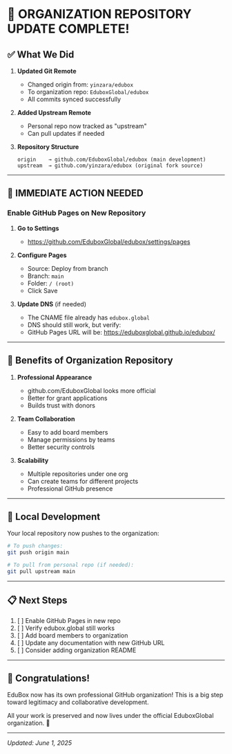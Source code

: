 # 🎯 ORGANIZATION REPOSITORY UPDATE COMPLETE!

## ✅ What We Did

1. **Updated Git Remote**
   - Changed origin from: `yinzara/edubox`
   - To organization repo: `EduboxGlobal/edubox`
   - All commits synced successfully

2. **Added Upstream Remote**
   - Personal repo now tracked as "upstream"
   - Can pull updates if needed

3. **Repository Structure**
   ```
   origin    → github.com/EduboxGlobal/edubox (main development)
   upstream  → github.com/yinzara/edubox (original fork source)
   ```

---

## 🚀 IMMEDIATE ACTION NEEDED

### Enable GitHub Pages on New Repository

1. **Go to Settings**
   - https://github.com/EduboxGlobal/edubox/settings/pages

2. **Configure Pages**
   - Source: Deploy from branch
   - Branch: `main`
   - Folder: `/ (root)`
   - Click Save

3. **Update DNS** (if needed)
   - The CNAME file already has `edubox.global`
   - DNS should still work, but verify:
   - GitHub Pages URL will be: https://eduboxglobal.github.io/edubox/

---

## 📝 Benefits of Organization Repository

1. **Professional Appearance**
   - github.com/EduboxGlobal looks more official
   - Better for grant applications
   - Builds trust with donors

2. **Team Collaboration**
   - Easy to add board members
   - Manage permissions by teams
   - Better security controls

3. **Scalability**
   - Multiple repositories under one org
   - Can create teams for different projects
   - Professional GitHub presence

---

## 🔧 Local Development

Your local repository now pushes to the organization:
```bash
# To push changes:
git push origin main

# To pull from personal repo (if needed):
git pull upstream main
```

---

## 📋 Next Steps

1. [ ] Enable GitHub Pages in new repo
2. [ ] Verify edubox.global still works
3. [ ] Add board members to organization
4. [ ] Update any documentation with new GitHub URL
5. [ ] Consider adding organization README

---

## 🎉 Congratulations!

EduBox now has its own professional GitHub organization! This is a big step toward legitimacy and collaborative development.

All your work is preserved and now lives under the official EduboxGlobal organization. 🚀

---

*Updated: June 1, 2025*

